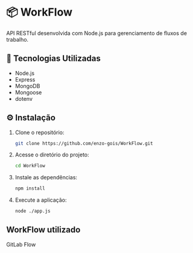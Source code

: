 ﻿# 📦 WorkFlow

API RESTful desenvolvida com Node.js para gerenciamento de fluxos de trabalho.

## 🚀 Tecnologias Utilizadas

- Node.js  
- Express  
- MongoDB  
- Mongoose  
- dotenv  

## ⚙️ Instalação

1. Clone o repositório:
   ```bash
   git clone https://github.com/enzo-gois/WorkFlow.git
   ```
   
2. Acesse o diretório do projeto:
   ```bash
   cd WorkFlow
   ```

3. Instale as dependências:
   ```bash
   npm install
   ```

4. Execute a aplicação:
   ```bash
   node ./app.js
   ```

## WorkFlow utilizado 
GitLab Flow
